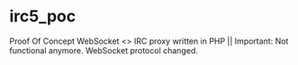 irc5_poc
========

Proof Of Concept WebSocket &lt;> IRC proxy written in PHP || Important: Not functional anymore. WebSocket protocol changed.

